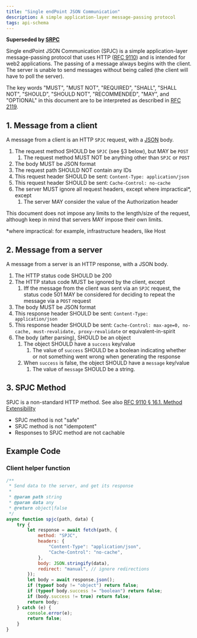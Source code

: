 ```yaml
---
title: "Single endPoint JSON Communication"
description: A simple application-layer message-passing protocol
tags: api-schema
---
```


**Superseded by [SRPC][srpc]**

Single endPoint JSON Communication (SPJC) is a simple application-layer message-passing protocol that uses HTTP ([RFC 9110][rfc9110]) and is intended for web2 applications. The passing of a message always begins with the client. The server is unable to send messages without being called (the client will have to poll the server).

The key words "MUST", "MUST NOT", "REQUIRED", "SHALL", "SHALL NOT", "SHOULD", "SHOULD NOT", "RECOMMENDED", "MAY", and "OPTIONAL" in this document are to be interpreted as described in [RFC 2119][rfc2119].

## 1. Message from a client

A message from a client is an HTTP `SPJC` request, with a [JSON][json] body.

1. The request method SHOULD be `SPJC` (see §3 below), but MAY be `POST`
    1. The request method MUST NOT be anything other than `SPJC` or `POST`
2. The body MUST be JSON format
3. The request path SHOULD NOT contain any IDs
4. This request header SHOULD be sent: `Content-Type: application/json`
5. This request header SHOULD be sent: `Cache-Control: no-cache`
6. The server MUST ignore all request headers, except where impractical\*, except
    1. The server MAY consider the value of the Authorization header

This document does not impose any limits to the length/size of the request, although keep in mind that servers MAY impose their own limits.

\*where impractical: for example, infrastructure headers, like Host

## 2. Message from a server

A message from a server is an HTTP response, with a JSON body.

1. The HTTP status code SHOULD be 200
2. The HTTP status code MUST be ignored by the client, except
    1. Iff the message from the client was sent via an `SPJC` request, the status code 501 MAY be considered for deciding to repeat the message via a `POST` request
3. The body MUST be JSON format
4. This response header SHOULD be sent: `Content-Type: application/json`
5. This response header SHOULD be sent: `Cache-Control: max-age=0, no-cache, must-revalidate, proxy-revalidate` or equivalent-in-spirit
6. The body (after parsing), SHOULD be an object
    1. The object SHOULD have a `success` key/value
        1. The value of `success` SHOULD be a boolean indicating whether or not something went wrong when generating the response
    2. When `success` is false, the object SHOULD have a `message` key/value
        1. The value of `message` SHOULD be a string.

## 3. SPJC Method

SPJC is a non-standard HTTP method. See also [RFC 9110 § 16.1. Method Extensibility][method-extensibility]

-   SPJC method is not "safe"
-   SPJC method is not "idempotent"
-   Responses to SPJC method are not cachable

## Example Code

### Client helper function

```js
/**
 * Send data to the server, and get its response
 *
 * @param path string
 * @param data any
 * @return object|false
 */
async function spjc(path, data) {
    try {
        let response = await fetch(path, {
            method: "SPJC",
            headers: {
                "Content-Type": "application/json",
                "Cache-Control": "no-cache",
            },
            body: JSON.stringify(data),
            redirect: "manual", // ignore redirections
        });
        let body = await response.json();
        if (typeof body != "object") return false;
        if (typeof body.success != "boolean") return false;
        if (body.success != true) return false;
        return body;
    } catch (e) {
        console.error(e);
        return false;
    }
}
```

[json]: https://www.json.org/json-en.html
[method-extensibility]: https://datatracker.ietf.org/doc/html/rfc9110#name-method-extensibility
[rfc2119]: https://datatracker.ietf.org/doc/html/rfc2119
[rfc9110]: https://datatracker.ietf.org/doc/html/rfc9110
[srpc]: https://joekoop.com/blog/2025/04/11/simple-remote-procedure-call.html
